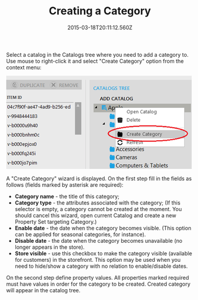 ﻿---
title: Creating a Category
description: Creating a Category
layout: docs
date: 2015-03-18T20:11:12.560Z
priority: 1
---
Select a catalog in the Catalogs tree where you need to add a category to. Use mouse to right-click it and select "Create Category" option from the context menu:

<img src="../../../../assets/images/docs/021-add-category.png" />

A "Create Category" wizard is displayed. On the first step fill in the fields as follows (fields marked by asterisk are required):

* **Category name** - the title of this category;
* **Category type** - the attributes associated with the category; (If this selector is empty, a category cannot be created at the moment. You should cancel this wizard, open current Catalog and create a new Property Set targeting Category.)
* **Enable date** - the date when the category becomes visible. (This option can be applied for seasonal categories, for instance).
* **Disable date** - the date when the category becomes unavailable (no longer appears in the store).
* **Store visible** - use this checkbox to make the category visible (available for customers) in the storefront. This option may be used when you need to hide/show a category with no relation to enable/disable dates.

On the second step define property values. All properties marked required must have values in order for the category to be created. Created category will appear in the catalog tree.
